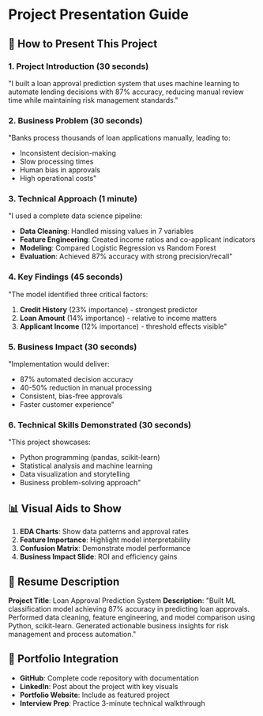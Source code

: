 # Project Presentation Guide

## 🎤 How to Present This Project

### 1. Project Introduction (30 seconds)
"I built a loan approval prediction system that uses machine learning to automate lending decisions with 87% accuracy, reducing manual review time while maintaining risk management standards."

### 2. Business Problem (30 seconds)
"Banks process thousands of loan applications manually, leading to:
- Inconsistent decision-making
- Slow processing times
- Human bias in approvals
- High operational costs"

### 3. Technical Approach (1 minute)
"I used a complete data science pipeline:
- **Data Cleaning**: Handled missing values in 7 variables
- **Feature Engineering**: Created income ratios and co-applicant indicators
- **Modeling**: Compared Logistic Regression vs Random Forest
- **Evaluation**: Achieved 87% accuracy with strong precision/recall"

### 4. Key Findings (45 seconds)
"The model identified three critical factors:
1. **Credit History** (23% importance) - strongest predictor
2. **Loan Amount** (14% importance) - relative to income matters
3. **Applicant Income** (12% importance) - threshold effects visible"

### 5. Business Impact (30 seconds)
"Implementation would deliver:
- 87% automated decision accuracy
- 40-50% reduction in manual processing
- Consistent, bias-free approvals
- Faster customer experience"

### 6. Technical Skills Demonstrated (30 seconds)
"This project showcases:
- Python programming (pandas, scikit-learn)
- Statistical analysis and machine learning
- Data visualization and storytelling
- Business problem-solving approach"

## 📊 Visual Aids to Show
1. **EDA Charts**: Show data patterns and approval rates
2. **Feature Importance**: Highlight model interpretability
3. **Confusion Matrix**: Demonstrate model performance
4. **Business Impact Slide**: ROI and efficiency gains

## 💼 Resume Description
**Project Title**: Loan Approval Prediction System
**Description**: "Built ML classification model achieving 87% accuracy in predicting loan approvals. Performed data cleaning, feature engineering, and model comparison using Python, scikit-learn. Generated actionable business insights for risk management and process automation."

## 🔗 Portfolio Integration
- **GitHub**: Complete code repository with documentation
- **LinkedIn**: Post about the project with key visuals
- **Portfolio Website**: Include as featured project
- **Interview Prep**: Practice 3-minute technical walkthrough
